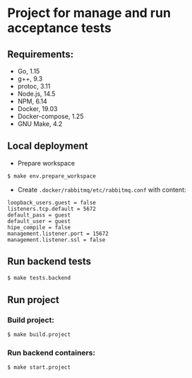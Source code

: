 # Project for manage and run acceptance tests

## Requirements:
* Go, 1.15
* g++, 9.3
* protoc, 3.11
* Node.js, 14.5
* NPM, 6.14
* Docker, 19.03
* Docker-compose, 1.25
* GNU Make, 4.2

## Local deployment
* Prepare workspace
```bash
$ make env.prepare_workspace
```
* Create ```.docker/rabbitmq/etc/rabbitmq.conf``` with content:
```
loopback_users.guest = false
listeners.tcp.default = 5672
default_pass = guest
default_user = guest
hipe_compile = false
management.listener.port = 15672
management.listener.ssl = false
```


## Run backend tests
```bash
$ make tests.backend
```

## Run project
### Build project:
```bash
$ make build.project
```
### Run backend containers:
```bash
$ make start.project
```
